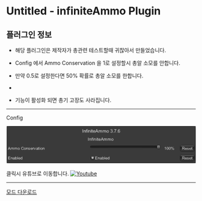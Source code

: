 # Untitled - infiniteAmmo Plugin

## 플러그인 정보

* 해당 플러그인은 제작자가 총관련 테스트할때 귀찮아서 만들었습니다.

* Config 에서 Ammo Conservation 을 1로 설정할시 총알 소모를 안합니다.

* 만약 0.5로 설정한다면 50% 확률로 총알 소모를 한합니다.
* 
* 기능이 활성화 되면 총기 고장도 사라집니다.

---

Config

![img1](./img/img1.png)

클릭시 유튜브로 이동합니다.
[![Youtube](https://img.youtube.com/vi/S0eNcFW08do/0.jpg)](https://www.youtube.com/watch?v=S0eNcFW08do)

---

[모드 다운로드](https://github.com/Untitled0828/Mods/raw/main/infiniteAmmo/File/infiniteAmmo-3.7.6.7z "SPT-AKI 3.7.6 버전 대응 플러그인")

